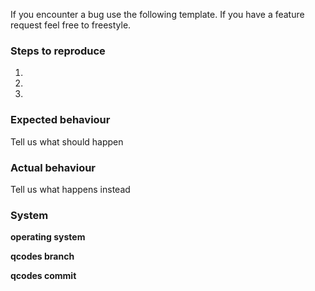 If you encounter a bug use the following template.
If you have a feature request feel free to freestyle.
### Steps to reproduce
1.
2.
3.

### Expected behaviour
Tell us what should happen

### Actual behaviour
Tell us what happens instead

### System
**operating system**

**qcodes branch**

**qcodes commit**
